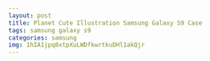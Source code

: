 ```yaml
---
layout: post
title: Planet Cute Illustration Samsung Galaxy S9 Case
tags: samsung galaxy s9
categories: samsung
img: 1hIA1jpq8xtpXuLWDfkwrtkuDHl1akQjr
---
```

